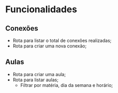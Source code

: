 # Funcionalidades

## Conexões

  - Rota para listar o total de conexões realizadas;
  - Rota para criar uma nova conexão;

## Aulas

  - Rota para criar uma aula;
  - Rota para listar aulas;
    - Filtrar por matéria, dia da semana e horário;

